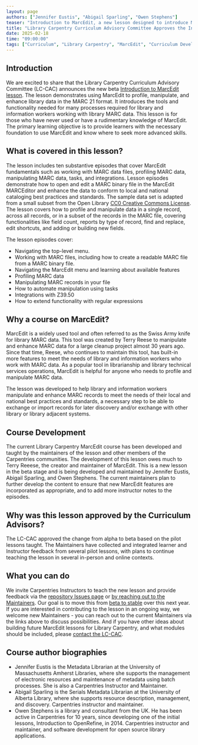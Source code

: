 ```yaml
---
layout: page
authors: ["Jennifer Eustis", "Abigail Sparling", "Owen Stephens"]  
teaser: "Introduction to MarcEdit, a new lesson designed to introduce MarcEdit tools and features to profile, manipulate, and enhance MARC library data."
title: "Library Carpentry Curriculum Advisory Committee Approves the Introduction to MarcEdit lesson"
date: 2025-02-18
time: "09:00:00"
tags: ["Curriculum", "Library Carpentry", "MarcEdit", "Curriculum Development"]
---
```


## Introduction

We are excited to share that the Library Carpentry Curriculum Advisory Committee (LC-CAC) announces the new beta [Introduction to MarcEdit lesson](https://librarycarpentry.org/lc-marcedit/). 
The lesson demonstrates using MarcEdit to profile, manipulate, and enhance library data in the MARC 21 format. It introduces the tools and functionality needed for many processes required for library and information workers working with library MARC data. This lesson is for those who have never used or have a rudimentary knowledge of MarcEdit. The primary learning objective is to provide learners with the necessary foundation to use MarcEdit and know where to seek more advanced skills. 

## What is covered in this lesson?

The lesson includes ten substantive episodes that cover MarcEdit fundamentals such as working with MARC data files, profiling MARC data, manipulating MARC data, tasks, and integrations. Lesson episodes demonstrate how to open and edit a MARC binary file in the MarcEdit MARCEditor and enhance the data to conform to local and national cataloging best practices and standards. The sample data set is adapted from a small subset from the Open Library [CC0 Creative Commons License](https://creativecommons.org/publicdomain/zero/1.0/). The lesson covers how to profile and manipulate data in a single record, across all records, or in a subset of the records in the MARC file, covering functionalities like field count, reports by type of record, find and replace, edit shortcuts, and adding or building new fields. 

The lesson episodes cover:

- Navigating the top-level menu.
- Working with MARC files, including how to create a readable MARC file from a MARC binary file.
- Navigating the MarcEdit menu and learning about available features
- Profiling MARC data
- Manipulating MARC records in your file
- How to automate manipulation using tasks
- Integrations with Z39.50
- How to extend functionality with regular expressions

## Why a course on MarcEdit?

MarcEdit is a widely used tool and often referred to as the Swiss Army knife for library MARC data. This tool was created by Terry Reese to manipulate and enhance MARC data for a large cleanup project almost 30 years ago. Since that time, Reese, who continues to maintain this tool, has built-in more features to meet the needs of library and information workers who work with MARC data. As a popular tool in librarianship and library technical services operations, MarcEdit is helpful for anyone who needs to profile and manipulate MARC data.

The lesson was developed to help library and information workers manipulate and enhance MARC records to meet the needs of their local and national best practices and standards, a necessary step to be able to exchange or import records for later discovery and/or exchange with other library or library adjacent systems. 

## Course Development

The current Library Carpentry MarcEdit course has been developed and taught by the maintainers of the lesson and other members of the Carpentries communities. The development of this lesson owes much to Terry Reeese, the creator and maintainer of MarcEdit. 
This is a new lesson in the beta stage and is being developed and maintained by Jennifer Eustis, Abigail Sparling, and Owen Stephens. The current maintainers plan to further develop the content to ensure that new MarcEdit features are incorporated as appropriate, and to add more instructor notes to the episodes.

## Why was this lesson approved by the Curriculum Advisors?
The LC-CAC approved the change from alpha to beta based on the pilot lessons taught. The Maintainers have collected and integrated learner and Instructor feedback from several pilot lessons, with plans to continue teaching the lesson in several in-person and online contexts.

## What you can do
We invite Carpentries Instructors to teach the new lesson and provide feedback via the [repository Issues page](https://github.com/LibraryCarpentry/lc-marcedit/issues) or [by reaching out to the Maintainers](https://github.com/LibraryCarpentry/lc-marcedit/blob/main/CONTRIBUTING.md). Our goal is to move this from [beta to stable](https://carpentries.github.io/lesson-development-training/19-operations.html#the-lesson-life-cycle) over this next year. If you are interested in contributing to the lesson in an ongoing way, we welcome new Maintainers - you can reach out to the current Maintainers via the links above to discuss possibilities. And if you have other ideas about building future MarcEdit lessons for Library Carpentry, and what modules should be included, please [contact the LC-CAC](https://github.com/LibraryCarpentry/curriculum-advisors?tab=readme-ov-file#how-to-contact-the-curriculum-advisory-committee). 

## Course author biographies
- Jennifer Eustis is the Metadata Librarian at the University of Massachusetts Amherst Libraries, where she supports the management of electronic resources and maintenance of metadata using batch processes. She is also a Carpentries Instructor and Maintainer.
- Abigail Sparling is the Serials Metadata Librarian at the University of Alberta Library, where she supports resource description, management, and discovery. Carpentries instructor and maintainer.
- Owen Stephens is a library and consultant from the UK. He has been active in Carpentries for 10 years, since developing one of the initial lessons, Introduction to OpenRefine, in 2014. Carpentries instructor and maintainer, and software development for open source library applications.
